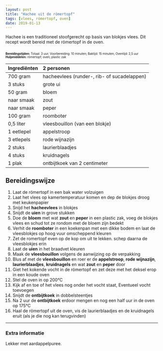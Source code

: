 ```yaml
---
layout: post
title: "Hachee uit de römertopf"
tags: [vlees, römertopf, oven]
date: 2019-01-13
---
```


Hachee is een traditioneel stoofgerecht op basis van blokjes vlees. Dit recept wordt bereid met de römertopf in de oven.

<sub><sup>  
**Bereidingstijden:** Totaal: 3 uur; Voorbereiding: 10 minuten; Baktijd: 15 minuten; Oventijd: 2,5 uur  
**Hulpmiddelen:** römertopf; oven; plastic zak
</sup></sub>

| Ingrediënten | 2 personen                                  |
|:------------ |:------------------------------------------- |
| 700 gram     | hacheevlees (runder-, rib- of sucadelappen) |
| 3 stuks      | grote ui                                    |
| 50 gram      | bloem                                       |
| naar smaak   | zout                                        |
| naar smaak   | peper                                       |
| 100 gram     | roomboter                                   |
| 0,5 liter    | vleesbouillon (van een blokje)              |
| 1 eetlepel   | appelstroop                                 |
| 3 etlepels   | rode wijnazijn                              |
| 2 stuks      | laurierblaadjes                             |
| 4 stuks      | kruidnagels                                 |
| 1 plak       | ontbijtkoek van 2 centimeter                |

## Bereidingswijze
1. Laat de römertopf in een bak water volzuigen
2. Laat het vlees op kamertemperatuur komen en dep de blokjes droog met keukenpapier
3. Snijd het **hacheevlees** in blokjes
4. Snijdt de **uien** in grove stukken
5. Doe de **bloem** met wat **zout** en **peper** in een plastic zak, voeg de blokjes vlees en schud tot ze rondom met de bloem zijn bedekt
6. Verhit de **roomboter** in een koekenpan met een dikke bodem en laat de vleesblokjes op hoog vuur omscheppend kleuren
7. Zet de romertopf even op de kop om uit te lekken. schep daarna de vleesblokjes erin
8. Laat de **uien** in het braadvet kleuren
9. Maak de **vleesbouillon** volgens de aanwijzing op de verpakking
10. Blus af met de **vleesbouillon** en roer er de **appelstroop**, **rode wijnazijn**, **laurierblaadjes**, **kruidnagels** en wat **zout** en **peper** door
11. Giet het kokende vocht in de römertopf en zet deze met het deksel erop in een koude oven
12. Stel de oven in op 200°C
13. Kijk af en toe of het vlees nog onder het vocht staat, Eventueel vocht toevoegen
14. Snijdt de **ontbijtkoek** in dobbelsteentjes
15. Na 2 uur de **ontbijtkoek** erdoor mengen en nog een half uur in de oven op 175°C
16. Haal de römertopf uit de oven, vis de laurierblaadjes en de kruidnagels eruit (als je die nog kan terugvinden)

-----------------------------------------------------------------------
### Extra informatie  
Lekker met aardappelpuree.
